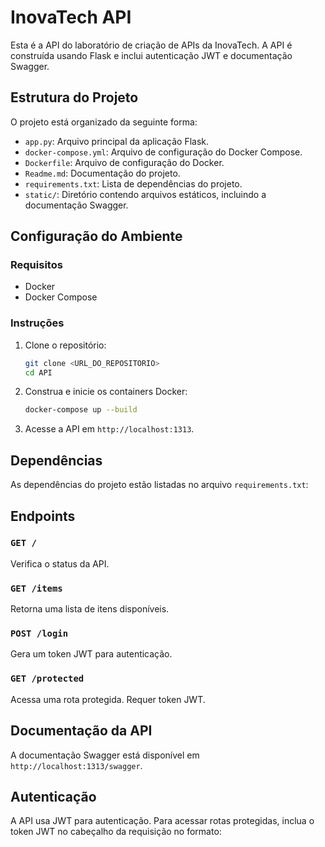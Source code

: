 # InovaTech API

Esta é a API do laboratório de criação de APIs da InovaTech. A API é construída usando Flask e inclui autenticação JWT e documentação Swagger.

## Estrutura do Projeto

O projeto está organizado da seguinte forma:

- `app.py`: Arquivo principal da aplicação Flask.
- `docker-compose.yml`: Arquivo de configuração do Docker Compose.
- `Dockerfile`: Arquivo de configuração do Docker.
- `Readme.md`: Documentação do projeto.
- `requirements.txt`: Lista de dependências do projeto.
- `static/`: Diretório contendo arquivos estáticos, incluindo a documentação Swagger.

## Configuração do Ambiente

### Requisitos

- Docker
- Docker Compose

### Instruções

1. Clone o repositório:
    ```sh
    git clone <URL_DO_REPOSITORIO>
    cd API
    ```

2. Construa e inicie os containers Docker:
    ```sh
    docker-compose up --build
    ```

3. Acesse a API em `http://localhost:1313`.

## Dependências

As dependências do projeto estão listadas no arquivo `requirements.txt`:

## Endpoints

### `GET /`

Verifica o status da API.

### `GET /items`

Retorna uma lista de itens disponíveis.

### `POST /login`

Gera um token JWT para autenticação.

### `GET /protected`

Acessa uma rota protegida. Requer token JWT.

## Documentação da API

A documentação Swagger está disponível em `http://localhost:1313/swagger`.

## Autenticação

A API usa JWT para autenticação. Para acessar rotas protegidas, inclua o token JWT no cabeçalho da requisição no formato:
